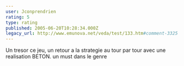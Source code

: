 ```yaml
---
user: Jconprendrien
rating: 5
type: rating
published: 2005-06-20T10:28:34.000Z
legacy_url: http://www.emunova.net/veda/test/133.htm#comment-3325
---
```

Un tresor ce jeu, un retour a la strategie au tour par tour avec une realisation BETON. un must dans le genre